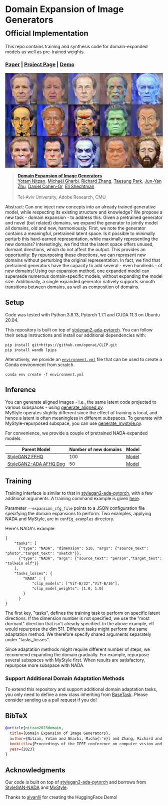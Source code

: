# Domain Expansion of Image Generators <br><sub>Official Implementation</sub>
This repo contains training and synthesis code for domain-expanded models as well as pre-trained weights.

### [Paper](https://arxiv.org/abs/2301.05225) | [Project Page](https://yotamnitzan.github.io/domain-expansion/) | [Demo](https://huggingface.co/spaces/YotamNitzan/domain-expansion)

![synthesis](visuals/aligned_synthesis.jpeg)


> [**Domain Expansion of Image Generators**](https://yotamnitzan.github.io/domain-expansion/)<br>
> [Yotam Nitzan](https://yotamnitzan.github.io/), [Michaël Gharbi](http://mgharbi.com/),
> [Richard Zhang](https://richzhang.github.io/), [Taesung Park](https://taesung.me),
> [Jun-Yan Zhu](https://www.cs.cmu.edu/~junyanz/), [Daniel Cohen-Or](https://danielcohenor.com/),
> [Eli Shechtman](https://research.adobe.com/person/eli-shechtman/) <br>
> <br>Tel-Aviv University, Adobe Research, CMU<br>

Abstract: Can one inject new concepts into an already trained generative model, while respecting its existing structure and
knowledge? We propose a new task - domain expansion - to address this. Given a pretrained generator and novel (but
related) domains, we expand the generator to jointly model all domains, old and new, harmoniously. First, we note the
generator contains a meaningful, pretrained latent space. Is it possible to minimally perturb this hard-earned
representation, while maximally representing the new domains? Interestingly, we find that the latent space offers
unused, dormant directions, which do not affect the output. This provides an opportunity: By repurposing these
directions, we can represent new domains without perturbing the original representation. In fact, we find that
pretrained generators have the capacity to add several - even hundreds - of new domains! Using our expansion method, one
expanded model can supersede numerous domain-specific models, without expanding the model size. Additionally, a single
expanded generator natively supports smooth transitions between domains, as well as composition of domains.

## Setup

Code was tested with Python 3.8.13, Pytorch 1.7.1 and CUDA 11.3 on Ubuntu 20.04. 

This repository is built on top of [stylegan2-ada-pytorch](https://github.com/NVlabs/stylegan2-ada-pytorch). You can follow their setup instructions and install our additional dependencies with:

```
pip install git+https://github.com/openai/CLIP.git
pip install wandb lpips
```

Altenatively, we provide an [`environment.yml`](environment.yml) file that can be used to create a Conda environment from scratch.

```
conda env create -f environment.yml
```


## Inference

You can generate aligned images - i.e., the same latent code projected to various subspaces - using [generate_aligned.py](generate_aligned.py).
<br>
MyStyle operates slightly different since the effect of training is local,
and hence a latent is often meaningless in different subspaces.
To generate with MyStyle-repurposed subspace, you can use [generate_mystyle.py](generate_mystyle.py).

For convenience, we provide a couple of pretrained NADA-expanded models:

Parent Model    | Number of new domains | Model
|---------------|-----------------------|------------------|
[StyleGAN2 FFHQ](https://nvlabs-fi-cdn.nvidia.com/stylegan2-ada-pytorch/pretrained/ffhq.pkl)  | 100 | [Model](https://drive.google.com/file/d/1PJdY4aGHHqoyMN-J8B2l2oi3wjzIUA_r/view?usp=share_link) |
[StyleGAN2-ADA AFHQ Dog](https://nvlabs-fi-cdn.nvidia.com/stylegan2-ada-pytorch/pretrained/afhqdog.pkl)  | 50 | [Model](https://drive.google.com/file/d/1fmSv5D5jfrVXTYFpwzUoNOed8aQT68jv/view?usp=share_link)              |

## Training

Training interface is similar to that in [stylegan2-ada-pytorch](https://github.com/NVlabs/stylegan2-ada-pytorch), with a few additional arguments. A training command example is given [here](scripts/train_example.sh).

Parameter `--expansion_cfg_file` points to a JSON configuration file specifying the domain expansions to perform.
Two examples, applying NADA and MyStyle, are in `config_examples` directory.

Here's NADA's example:

```
{
    "tasks": [
      {"type": "NADA", "dimension": 510, "args": {"source_text": "photo","target_text": "sketch"}},
      {"type": "NADA", "args": {"source_text": "person","target_text": "tolkein elf"}}
    ],
    "tasks_losses": {
        "NADA" : {
            "clip_models": ["ViT-B/32","ViT-B/16"],
            "clip_model_weights": [1.0, 1.0]
        }
      }
}
```

The first key, "tasks", defines the training task to perform on specific latent directions.
If the dimension number is not specified, we use the "most dormant" direction that isn't already specified. In the above example, elf would repurpose the dim 511.
Different tasks might perform the same adaptation method. We therefore specify shared arguments separately under "tasks_losses".

Since adaptation methods might require different number of steps, we recommend expanding the domain gradually.
For example, repurpose several subspaces with MyStyle first.
When results are satisfactory, repurpose more subspace with NADA.

### Support Additional Domain Adaptation Methods

To extend this repository and support additional domain adaptation tasks, you only need to define a new class inheriting from [BaseTask](training/adaptation_tasks.py). Please consider sending us a pull request if you do! 

## BibTeX

```bibtex
@article{nitzan2023domain,
  title={Domain Expansion of Image Generators},
  author={Nitzan, Yotam and Gharbi, Micha{\"e}l and Zhang, Richard and Park, Taesung and Zhu, Jun-Yan and Cohen-Or, Daniel and Shechtman, Eli},
  booktitle={Proceedings of the IEEE conference on computer vision and pattern recognition},
  year={2023}
}
```

## Acknowledgments

Our code is built on top of [stylegan2-ada-pytorch](https://github.com/NVlabs/stylegan2-ada-pytorch) and borrows
from [StyleGAN-NADA](https://github.com/rinongal/StyleGAN-nada) and [MyStyle](https://github.com/google/mystyle).

Thanks to [alvanlii](https://github.com/alvanli) for creating the HuggingFace Demo!